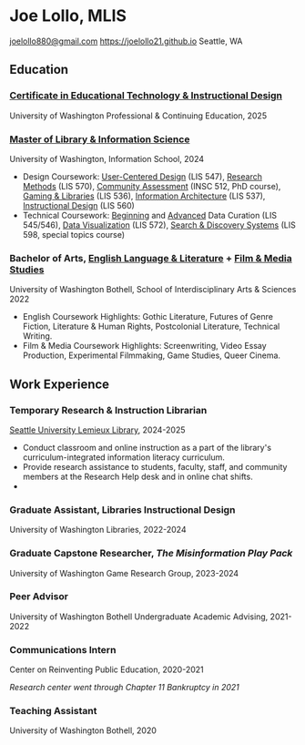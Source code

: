 # Joe Lollo, MLIS
joelollo880@gmail.com
https://joelollo21.github.io
Seattle, WA

## Education
### [Certificate in Educational Technology & Instructional Design](https://www.pce.uw.edu/certificates/e-learning-instructional-design)
University of Washington Professional & Continuing Education, 2025

### [Master of Library & Information Science](https://ischool.uw.edu/programs/mlis)
University of Washington, Information School, 2024
- Design Coursework: [User-Centered Design](https://myplan.uw.edu/course/#/courses/LIS547) (LIS 547), [Research Methods](https://myplan.washington.edu/course/#/courses/LIS570) (LIS 570), [Community Assessment](https://myplan.uw.edu/course/#/courses/INSC512) (INSC 512, PhD course), [Gaming & Libraries](https://myplan.uw.edu/course/#/courses/LIS536) (LIS 536), [Information Architecture](https://myplan.uw.edu/course/#/courses/LIS537) (LIS 537), [Instructional Design](https://myplan.uw.edu/course/#/courses/LIS560) (LIS 560)
- Technical Coursework: [Beginning](https://myplan.uw.edu/course/#/courses/LIS545) and [Advanced](https://myplan.uw.edu/course/#/courses/LIS546) Data Curation (LIS 545/546), [Data Visualization](https://myplan.uw.edu/course/#/courses/LIS572) (LIS 572), [Search & Discovery Systems](https://ischool.uw.edu/programs/mlis/curriculum/special-topics) (LIS 598, special topics course)

### Bachelor of Arts, [English Language & Literature](https://www.uwb.edu/ias/undergraduate/majors/culture-literature-arts) + [Film & Media Studies](https://www.uwb.edu/ias/undergraduate/majors/media-communication)
University of Washington Bothell, School of Interdisciplinary Arts & Sciences 2022
- English Coursework Highlights: Gothic Literature, Futures of Genre Fiction, Literature & Human Rights, Postcolonial Literature, Technical Writing.
- Film & Media Coursework Highlights: Screenwriting, Video Essay Production, Experimental Filmmaking, Game Studies, Queer Cinema.

## Work Experience
### Temporary Research & Instruction Librarian
[Seattle University Lemieux Library](https://library.seattleu.edu/), 2024-2025
- Conduct classroom and online instruction as a part of the library's curriculum-integrated information literacy curriculum.
- Provide research assistance to students, faculty, staff, and community members at the Research Help desk and in online chat shifts.
- 

### Graduate Assistant, Libraries Instructional Design
University of Washington Libraries, 2022-2024

### Graduate Capstone Researcher, *The Misinformation Play Pack*
University of Washington Game Research Group, 2023-2024

### Peer Advisor 
University of Washington Bothell Undergraduate Academic Advising, 2021-2022

### Communications Intern
Center on Reinventing Public Education, 2020-2021

*Research center went through Chapter 11 Bankruptcy in 2021*

### Teaching Assistant
University of Washington Bothell, 2020
